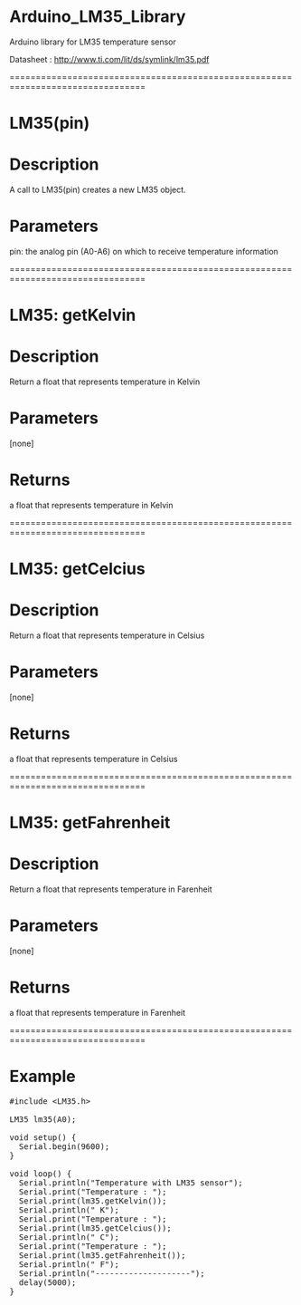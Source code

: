 # Arduino_LM35_Library
Arduino library for LM35 temperature sensor

Datasheet : http://www.ti.com/lit/ds/symlink/lm35.pdf

================================================================================
# LM35(pin)
# Description
A call to LM35(pin) creates a new LM35 object.
# Parameters
pin: the analog pin (A0-A6) on which to receive temperature information

================================================================================
# LM35: getKelvin
# Description
Return a float that represents temperature in Kelvin
# Parameters
[none]
# Returns
a float that represents temperature in Kelvin

================================================================================
# LM35: getCelcius
# Description
Return a float that represents temperature in Celsius
# Parameters
[none]
# Returns
a float that represents temperature in Celsius

================================================================================
# LM35: getFahrenheit
# Description
Return a float that represents temperature in Farenheit
# Parameters
[none]
# Returns
a float that represents temperature in Farenheit

================================================================================
# Example
<pre>
&#35;include &lt;LM35.h&gt;

LM35 lm35(A0);

void setup() {
  Serial.begin(9600);
}

void loop() {
  Serial.println("Temperature with LM35 sensor");
  Serial.print("Temperature : ");
  Serial.print(lm35.getKelvin());
  Serial.println(" K");
  Serial.print("Temperature : ");
  Serial.print(lm35.getCelcius());
  Serial.println(" C");
  Serial.print("Temperature : ");
  Serial.print(lm35.getFahrenheit());
  Serial.println(" F");
  Serial.println("--------------------");
  delay(5000);
}
</pre>
